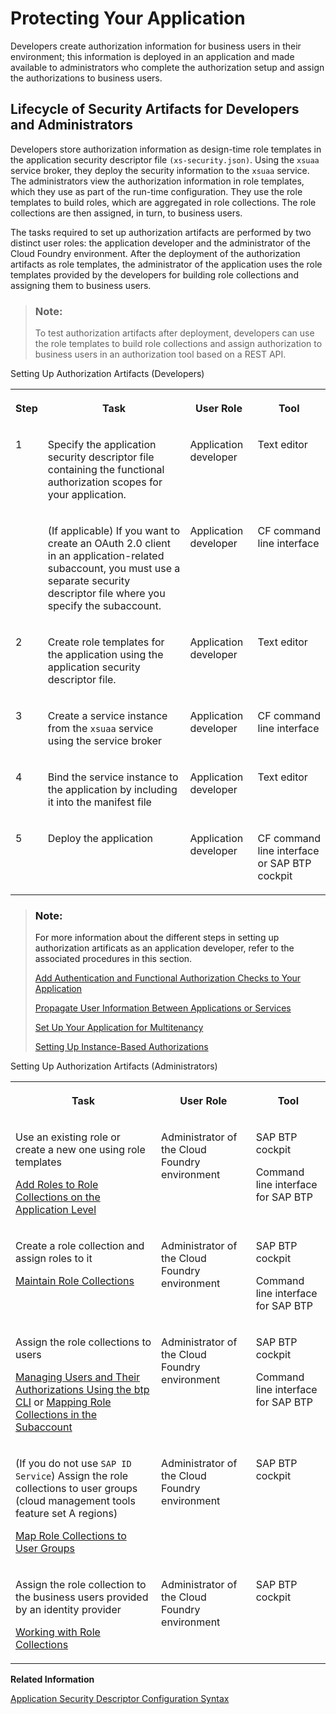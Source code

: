 <!-- loio7c5c565f37c946faa154909004331d57 -->

# Protecting Your Application

Developers create authorization information for business users in their environment; this information is deployed in an application and made available to administrators who complete the authorization setup and assign the authorizations to business users.



<a name="loio7c5c565f37c946faa154909004331d57__section_dnt_kjn_n4b"/>

## Lifecycle of Security Artifacts for Developers and Administrators

Developers store authorization information as design-time role templates in the application security descriptor file `(xs-security.json)`. Using the `xsuaa` service broker, they deploy the security information to the `xsuaa` service. The administrators view the authorization information in role templates, which they use as part of the run-time configuration. They use the role templates to build roles, which are aggregated in role collections. The role collections are then assigned, in turn, to business users.

The tasks required to set up authorization artifacts are performed by two distinct user roles: the application developer and the administrator of the Cloud Foundry environment. After the deployment of the authorization artifacts as role templates, the administrator of the application uses the role templates provided by the developers for building role collections and assigning them to business users.

> ### Note:  
> To test authorization artifacts after deployment, developers can use the role templates to build role collections and assign authorization to business users in an authorization tool based on a REST API.



<a name="loio7c5c565f37c946faa154909004331d57__table_f5k_xsz_m4b"/>Setting Up Authorization Artifacts \(Developers\)


<table>
<tr>
<th valign="top">

Step



</th>
<th valign="top">

Task



</th>
<th valign="top">

User Role



</th>
<th valign="top">

Tool



</th>
</tr>
<tr>
<td valign="top">

1



</td>
<td valign="top">

Specify the application security descriptor file containing the functional authorization scopes for your application.



</td>
<td valign="top">

Application developer



</td>
<td valign="top">

Text editor



</td>
</tr>
<tr>
<td valign="top">

 



</td>
<td valign="top">

\(If applicable\) If you want to create an OAuth 2.0 client in an application-related subaccount, you must use a separate security descriptor file where you specify the subaccount.



</td>
<td valign="top">

Application developer



</td>
<td valign="top">

CF command line interface



</td>
</tr>
<tr>
<td valign="top">

2



</td>
<td valign="top">

Create role templates for the application using the application security descriptor file.



</td>
<td valign="top">

Application developer



</td>
<td valign="top">

Text editor



</td>
</tr>
<tr>
<td valign="top">

3



</td>
<td valign="top">

Create a service instance from the `xsuaa` service using the service broker



</td>
<td valign="top">

Application developer



</td>
<td valign="top">

CF command line interface



</td>
</tr>
<tr>
<td valign="top">

4



</td>
<td valign="top">

Bind the service instance to the application by including it into the manifest file



</td>
<td valign="top">

Application developer



</td>
<td valign="top">

Text editor



</td>
</tr>
<tr>
<td valign="top">

5



</td>
<td valign="top">

Deploy the application



</td>
<td valign="top">

Application developer



</td>
<td valign="top">

CF command line interface or SAP BTP cockpit



</td>
</tr>
</table>

> ### Note:  
> For more information about the different steps in setting up authorization artificats as an application developer, refer to the associated procedures in this section.
> 
> [Add Authentication and Functional Authorization Checks to Your Application](Add_Authentication_and_Functional_Authorization_Checks_to_Your_Application_0a69484.md)
> 
> [Propagate User Information Between Applications or Services](Propagate_User_Information_Between_Applications_or_Services_7daed6d.md)
> 
> [Set Up Your Application for Multitenancy](Set_Up_Your_Application_for_Multitenancy_6083d3c.md)
> 
> [Setting Up Instance-Based Authorizations](Setting_Up_Instance-Based_Authorizations_519965c.md)

<a name="loio7c5c565f37c946faa154909004331d57__table_xlr_qvs_qbb"/>Setting Up Authorization Artifacts \(Administrators\)


<table>
<tr>
<th valign="top">

Task



</th>
<th valign="top">

User Role



</th>
<th valign="top">

Tool



</th>
</tr>
<tr>
<td valign="top">

Use an existing role or create a new one using role templates

[Add Roles to Role Collections on the Application Level](../50-administration-and-ops/Add_Roles_to_Role_Collections_on_the_Application_Level_7596a0b.md)



</td>
<td valign="top">

Administrator of the Cloud Foundry environment



</td>
<td valign="top">

SAP BTP cockpit

Command line interface for SAP BTP



</td>
</tr>
<tr>
<td valign="top">

Create a role collection and assign roles to it

[Maintain Role Collections](../50-administration-and-ops/Maintain_Role_Collections_d5f1612.md)



</td>
<td valign="top">

Administrator of the Cloud Foundry environment



</td>
<td valign="top">

SAP BTP cockpit

Command line interface for SAP BTP



</td>
</tr>
<tr>
<td valign="top">

Assign the role collections to users

[Managing Users and Their Authorizations Using the btp CLI](../50-administration-and-ops/Managing_Users_and_Their_Authorizations_Using_the_btp_CLI_94bb593.md) or [Mapping Role Collections in the Subaccount](../50-administration-and-ops/Mapping_Role_Collections_in_the_Subaccount_9e1bf57.md)



</td>
<td valign="top">

Administrator of the Cloud Foundry environment



</td>
<td valign="top">

SAP BTP cockpit

Command line interface for SAP BTP



</td>
</tr>
<tr>
<td valign="top">

\(If you do not use `SAP ID Service`\) Assign the role collections to user groups \(cloud management tools feature set A regions\)

[Map Role Collections to User Groups](../50-administration-and-ops/Map_Role_Collections_to_User_Groups_51acfc8.md)



</td>
<td valign="top">

Administrator of the Cloud Foundry environment



</td>
<td valign="top">

SAP BTP cockpit



</td>
</tr>
<tr>
<td valign="top">

Assign the role collection to the business users provided by an identity provider

[Working with Role Collections](../50-administration-and-ops/Working_with_Role_Collections_393ea0b.md)



</td>
<td valign="top">

Administrator of the Cloud Foundry environment



</td>
<td valign="top">

SAP BTP cockpit



</td>
</tr>
</table>

**Related Information**  


[Application Security Descriptor Configuration Syntax](Application_Security_Descriptor_Configuration_Syntax_517895a.md "The syntax required to set the properties and values defined in the xs-security.json application security descriptor file.")


